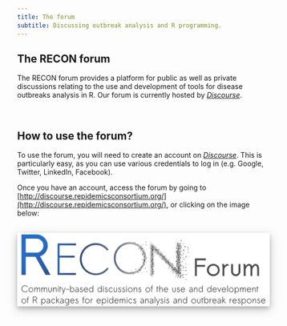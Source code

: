 ```yaml
---
title: The forum
subtitle: Discussing outbreak analysis and R programming.
---
```



## The RECON forum
The RECON forum provides a platform for public as well as private discussions relating to the use and development of tools for disease outbreaks analysis in R. Our forum is currently hosted by [*Discourse*](http://www.discourse.org).

<br>

## How to use the forum?
To use the forum, you will need to create an account on [*Discourse*](http://www.discourse.org). This is particularly easy, as you can use various credentials to log in (e.g. Google, Twitter, LinkedIn, Facebook).

Once you have an account, access the forum by going to [http://discourse.repidemicsconsortium.org/](http://discourse.repidemicsconsortium.org/), or clicking on the image below:

<br>

<a href="http://discourse.repidemicsconsortium.org/" target="_blank">
<img src="http://raw.githubusercontent.com/reconhub/logo/master/png/logo-forum-w1200.png" alt="RECON forum logo" style="box-shadow: 0 4px 8px 0 rgba(0, 0, 0, 0.2), 0 6px 20px 0 rgba(0, 0, 0, 0.19)">
</a>
